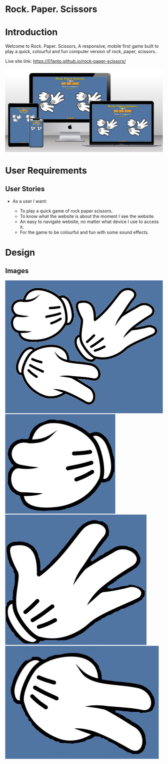 # Rock. Paper. Scissors

# Introduction
Welcome to Rock. Paper. Scissors, A responsive, mobile first game built to play a quick, colourful and fun computer version of rock, paper, scissors..

Live site link: https://01anto.github.io/rock-paper-scissors/

![Rock. Paper. Scissors techsini mockup](readme-extras/techsini-pp2.jpg)

# User Requirements

  ## User Stories

  - As a user I want:

    - To play a quick game of rock paper scissors.
    - To know what the website is about the moment I see the website.
    - An easy to navigate website, no matter what device I use to access it.
    - For the game to be colourful and fun with some sound effects.

# Design

  ## Images
  ![rock paper scissors](readme-extras/rock-paper-scissors.png)
  ![rock](readme-extras/rock.jpg)
  ![paper](readme-extras/paper.jpg)
  ![scissors](readme-extras/scissors.jpg)

